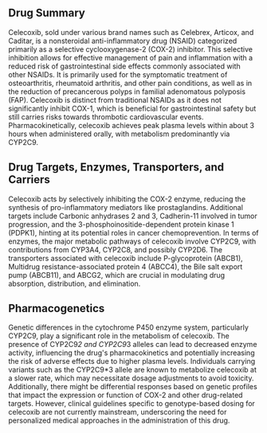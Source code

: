 ## Drug Summary
Celecoxib, sold under various brand names such as Celebrex, Articox, and Caditar, is a nonsteroidal anti-inflammatory drug (NSAID) categorized primarily as a selective cyclooxygenase-2 (COX-2) inhibitor. This selective inhibition allows for effective management of pain and inflammation with a reduced risk of gastrointestinal side effects commonly associated with other NSAIDs. It is primarily used for the symptomatic treatment of osteoarthritis, rheumatoid arthritis, and other pain conditions, as well as in the reduction of precancerous polyps in familial adenomatous polyposis (FAP). Celecoxib is distinct from traditional NSAIDs as it does not significantly inhibit COX-1, which is beneficial for gastrointestinal safety but still carries risks towards thrombotic cardiovascular events. Pharmacokinetically, celecoxib achieves peak plasma levels within about 3 hours when administered orally, with metabolism predominantly via CYP2C9.

## Drug Targets, Enzymes, Transporters, and Carriers
Celecoxib acts by selectively inhibiting the COX-2 enzyme, reducing the synthesis of pro-inflammatory mediators like prostaglandins. Additional targets include Carbonic anhydrases 2 and 3, Cadherin-11 involved in tumor progression, and the 3-phosphoinositide-dependent protein kinase 1 (PDPK1), hinting at its potential roles in cancer chemoprevention. In terms of enzymes, the major metabolic pathways of celecoxib involve CYP2C9, with contributions from CYP3A4, CYP2C8, and possibly CYP2D6. The transporters associated with celecoxib include P-glycoprotein (ABCB1), Multidrug resistance-associated protein 4 (ABCC4), the Bile salt export pump (ABCB11), and ABCG2, which are crucial in modulating drug absorption, distribution, and elimination.

## Pharmacogenetics
Genetic differences in the cytochrome P450 enzyme system, particularly CYP2C9, play a significant role in the metabolism of celecoxib. The presence of CYP2C9*2 and CYP2C9*3 alleles can lead to decreased enzyme activity, influencing the drug's pharmacokinetics and potentially increasing the risk of adverse effects due to higher plasma levels. Individuals carrying variants such as the CYP2C9*3 allele are known to metabolize celecoxib at a slower rate, which may necessitate dosage adjustments to avoid toxicity. Additionally, there might be differential responses based on genetic profiles that impact the expression or function of COX-2 and other drug-related targets. However, clinical guidelines specific to genotype-based dosing for celecoxib are not currently mainstream, underscoring the need for personalized medical approaches in the administration of this drug.
